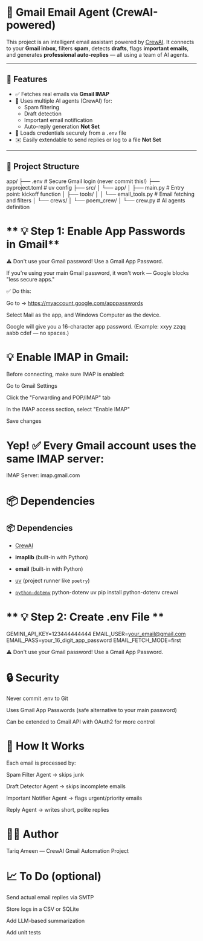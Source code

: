 # 📧 Gmail Email Agent (CrewAI-powered)

This project is an intelligent email assistant powered by [CrewAI](https://docs.crewai.com). It connects to your **Gmail inbox**, filters **spam**, detects **drafts**, flags **important emails**, and generates **professional auto-replies** — all using a team of AI agents.

---

## 🚀 Features

- ✅ Fetches real emails via **Gmail IMAP**
- 🧠 Uses multiple AI agents (CrewAI) for:
  - Spam filtering
  - Draft detection
  - Important email notification
  - Auto-reply generation  **Not Set**
- 🔐 Loads credentials securely from a `.env` file
- ✉️ Easily extendable to send replies or log to a file **Not Set**

---

## 📁 Project Structure

app/
├── .env # Secure Gmail login (never commit this!)
├── pyproject.toml # uv config
├── src/
│ └── app/
│ ├── main.py # Entry point: kickoff function
│ ├── tools/
│ │ └── email_tools.py # Email fetching and filters
│ └── crews/
│ └── poem_crew/
│ └── crew.py # AI agents definition


# ** 💡 Step 1: Enable App Passwords in Gmail**
⚠️ Don't use your Gmail password!
Use a Gmail App Password.

If you're using your main Gmail password, it won't work — Google blocks "less secure apps."

✅ Do this:

Go to → https://myaccount.google.com/apppasswords

Select Mail as the app, and Windows Computer as the device.

Google will give you a 16-character app password.
(Example: xxyy zzqq aabb cdef — no spaces.) 

# 💡 Enable IMAP in Gmail:
Before connecting, make sure IMAP is enabled:

Go to Gmail Settings

Click the "Forwarding and POP/IMAP" tab

In the IMAP access section, select "Enable IMAP"

Save changes

# Yep! ✅ Every Gmail account uses the same IMAP server:

IMAP Server: imap.gmail.com

# 📦 Dependencies
  ## 📦 Dependencies

- [CrewAI](https://docs.crewai.com/)
- **imaplib** (built-in with Python)
- **email** (built-in with Python)
- [uv](https://github.com/astral-sh/uv) (project runner like `poetry`)

- [`python-dotenv`](https://pypi.org/project/python-dotenv/)
  python-dotenv
  uv pip install python-dotenv crewai 


# ** 💡 Step 2: Create .env File **
GEMINI_API_KEY=123444444444
EMAIL_USER=your_email@gmail.com
EMAIL_PASS=your_16_digit_app_password
EMAIL_FETCH_MODE=first
<!-- # EMAIL_FETCH_MODE=middle -->
<!-- # EMAIL_FETCH_MODE=last -->

⚠️ Don't use your Gmail password!
Use a Gmail App Password.



# 🔒 Security
Never commit .env to Git

Uses Gmail App Passwords (safe alternative to your main password)

Can be extended to Gmail API with OAuth2 for more control



# 🧠 How It Works
Each email is processed by:

Spam Filter Agent → skips junk

Draft Detector Agent → skips incomplete emails

Important Notifier Agent → flags urgent/priority emails

Reply Agent → writes short, polite replies


# 🧑‍💻 Author
Tariq Ameen — CrewAI Gmail Automation Project


# 📈 To Do (optional)
 Send actual email replies via SMTP

 Store logs in a CSV or SQLite

 Add LLM-based summarization

 Add unit tests